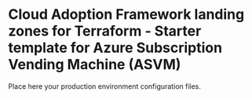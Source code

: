 # Cloud Adoption Framework landing zones for Terraform - Starter template for Azure Subscription Vending Machine (ASVM)

Place here your production environment configuration files.